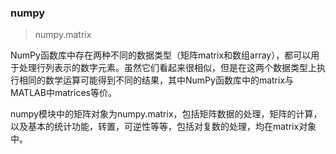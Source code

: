 ### numpy
> numpy.matrix

NumPy函数库中存在两种不同的数据类型（矩阵matrix和数组array），都可以用于处理行列表示的数字元素。虽然它们看起来很相似，但是在这两个数据类型上执行相同的数学运算可能得到不同的结果，其中NumPy函数库中的matrix与MATLAB中matrices等价。

numpy模块中的矩阵对象为numpy.matrix，包括矩阵数据的处理，矩阵的计算，以及基本的统计功能，转置，可逆性等等，包括对复数的处理，均在matrix对象中。
